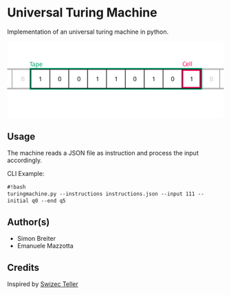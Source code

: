 # Universal Turing Machine

Implementation of an universal turing machine in python.

![](/turing.svg)

## Usage
The machine reads a JSON file as instruction and process the input accordingly.

CLI Example:
```
#!bash
turingmachine.py --instructions instructions.json --input 111 --initial q0 --end q5
```

## Author(s)

- Simon Breiter
- Emanuele Mazzotta

## Credits
Inspired by [Swizec Teller](http://swizec.com/blog/a-turing-machine-in-133-bytes-of-javascript/swizec/3069)